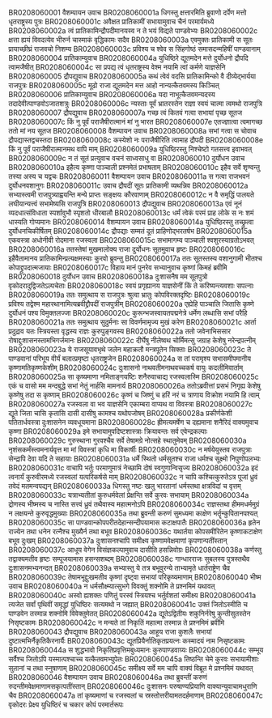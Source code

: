 BR0208060001	वैशम्पायन उवाच
BR0208060001a	धिगस्तु क्षत्तारमिति ब्रुवाणो दर्पेण मत्तो धृतराष्ट्रस्य पुत्रः
BR0208060001c	अवैक्षत प्रातिकामीं सभायामुवाच चैनं परमार्यमध्ये
BR0208060002a	त्वं प्रातिकामिन्द्रौपदीमानयस्व न ते भयं विद्यते पाण्डवेभ्यः
BR0208060002c	क्षत्ता ह्ययं विवदत्येव भीरुर्न चास्माकं वृद्धिकामः सदैव
BR0208060003a	एवमुक्तः प्रातिकामी स सूतः प्रायाच्छीघ्रं राजवचो निशम्य
BR0208060003c	प्रविश्य च श्वेव स सिंहगोष्ठं समासदन्महिषीं पाण्डवानाम्
BR0208060004	प्रातिकाम्युवाच
BR0208060004a	युधिष्ठिरे द्यूतमदेन मत्ते दुर्योधनो द्रौपदि त्वामजैषीत्
BR0208060004c	सा प्रपद्य त्वं धृतराष्ट्रस्य वेश्म नयामि त्वां कर्मणे याज्ञसेनि
BR0208060005	द्रौपद्युवाच
BR0208060005a	कथं त्वेवं वदसि प्रातिकामिन्को वै दीव्येद्भार्यया राजपुत्रः
BR0208060005c	मूढो राजा द्यूतमदेन मत्त आहो नान्यत्कैतवमस्य किञ्चित्
BR0208060006	प्रातिकाम्युवाच
BR0208060006a	यदा नाभूत्कैतवमन्यदस्य तदादेवीत्पाण्डवोऽजातशत्रुः
BR0208060006c	न्यस्ताः पूर्वं भ्रातरस्तेन राज्ञा स्वयं चात्मा त्वमथो राजपुत्रि
BR0208060007	द्रौपद्युवाच
BR0208060007a	गच्छ त्वं कितवं गत्वा सभायां पृच्छ सूतज
BR0208060007c	किं नु पूर्वं पराजैषीरात्मानं मां नु भारत
BR0208060007e	एतज्ज्ञात्वा त्वमागच्छ ततो मां नय सूतज
BR0208060008	वैशम्पायन उवाच
BR0208060008a	सभां गत्वा स चोवाच द्रौपद्यास्तद्वचस्तदा
BR0208060008c	कस्येशो नः पराजैषीरिति त्वामाह द्रौपदी
BR0208060008e	किं नु पूर्वं पराजैषीरात्मानमथ वापि माम्
BR0208060009a	युधिष्ठिरस्तु निश्चेष्टो गतसत्त्व इवाभवत्
BR0208060009c	न तं सूतं प्रत्युवाच वचनं साध्वसाधु वा
BR0208060010	दुर्योधन उवाच
BR0208060010a	इहैत्य कृष्णा पाञ्चाली प्रश्नमेतं प्रभाषताम्
BR0208060010c	इहैव सर्वे शृण्वन्तु तस्या अस्य च यद्वचः
BR0208060011	वैशम्पायन उवाच
BR0208060011a	स गत्वा राजभवनं दुर्योधनवशानुगः
BR0208060011c	उवाच द्रौपदीं सूतः प्रातिकामी व्यथन्निव
BR0208060012a	सभ्यास्त्वमी राजपुत्र्याह्वयन्ति मन्ये प्राप्तः सङ्क्षयः कौरवाणाम्
BR0208060012c	न वै समृद्धिं पालयते लघीयान्यत्त्वं सभामेष्यसि राजपुत्रि
BR0208060013	द्रौपद्युवाच
BR0208060013a	एवं नूनं व्यदधात्संविधाता स्पर्शावुभौ स्पृशतो धीरबालौ
BR0208060013c	धर्मं त्वेकं परमं प्राह लोके स नः शमं धास्यति गोप्यमानः
BR0208060014	वैशम्पायन उवाच
BR0208060014a	युधिष्ठिरस्तु तच्छ्रुत्वा दुर्योधनचिकीर्षितम्
BR0208060014c	द्रौपद्याः सम्मतं दूतं प्राहिणोद्भरतर्षभ
BR0208060015a	एकवस्त्रा अधोनीवी रोदमाना रजस्वला
BR0208060015c	सभामागम्य पाञ्चाली श्वशुरस्याग्रतोऽभवत्
BR0208060016a	ततस्तेषां मुखमालोक्य राजा दुर्योधनः सूतमुवाच हृष्टः
BR0208060016c	इहैवैतामानय प्रातिकामिन्प्रत्यक्षमस्याः कुरवो ब्रुवन्तु
BR0208060017a	ततः सूतस्तस्य वशानुगामी भीतश्च कोपाद्द्रुपदात्मजायाः
BR0208060017c	विहाय मानं पुनरेव सभ्यानुवाच कृष्णां किमहं ब्रवीमि
BR0208060018	दुर्योधन उवाच
BR0208060018a	दुःशासनैष मम सूतपुत्रो वृकोदरादुद्विजतेऽल्पचेताः
BR0208060018c	स्वयं प्रगृह्यानय याज्ञसेनीं किं ते करिष्यन्त्यवशाः सपत्नाः
BR0208060019a	ततः समुत्थाय स राजपुत्रः श्रुत्वा भ्रातुः कोपविरक्तदृष्टिः
BR0208060019c	प्रविश्य तद्वेश्म महारथानामित्यब्रवीद्द्रौपदीं राजपुत्रीम्
BR0208060020a	एह्येहि पाञ्चालि जितासि कृष्णे दुर्योधनं पश्य विमुक्तलज्जा
BR0208060020c	कुरून्भजस्वायतपद्मनेत्रे धर्मेण लब्धासि सभां परैहि
BR0208060021a	ततः समुत्थाय सुदुर्मनाः सा विवर्णमामृज्य मुखं करेण
BR0208060021c	आर्ता प्रदुद्राव यतः स्त्रियस्ता वृद्धस्य राज्ञः कुरुपुङ्गवस्य
BR0208060022a	ततो जवेनाभिससार रोषाद्दुःशासनस्तामभिगर्जमानः
BR0208060022c	दीर्घेषु नीलेष्वथ चोर्मिमत्सु जग्राह केशेषु नरेन्द्रपत्नीम्
BR0208060023a	ये राजसूयावभृथे जलेन महाक्रतौ मन्त्रपूतेन सिक्ताः
BR0208060023c	ते पाण्डवानां परिभूय वीर्यं बलात्प्रमृष्टा धृतराष्ट्रजेन
BR0208060024a	स तां परामृश्य सभासमीपमानीय कृष्णामतिकृष्णकेशीम्
BR0208060024c	दुःशासनो नाथवतीमनाथवच्चकर्ष वायुः कदलीमिवार्ताम्
BR0208060025a	सा कृष्यमाणा नमिताङ्गयष्टिः शनैरुवाचाद्य रजस्वलास्मि
BR0208060025c	एकं च वासो मम मन्दबुद्धे सभां नेतुं नार्हसि मामनार्य
BR0208060026a	ततोऽब्रवीत्तां प्रसभं निगृह्य केशेषु कृष्णेषु तदा स कृष्णाम्
BR0208060026c	कृष्णं च जिष्णुं च हरिं नरं च त्राणाय विक्रोश नयामि हि त्वाम्
BR0208060027a	रजस्वला वा भव याज्ञसेनि एकाम्बरा वाप्यथ वा विवस्त्रा
BR0208060027c	द्यूते जिता चासि कृतासि दासी दासीषु कामश्च यथोपजोषम्
BR0208060028a	प्रकीर्णकेशी पतितार्धवस्त्रा दुःशासनेन व्यवधूयमाना
BR0208060028c	ह्रीमत्यमर्षेण च दह्यमाना शनैरिदं वाक्यमुवाच कृष्णा
BR0208060029a	इमे सभायामुपदिष्टशास्त्राः क्रियावन्तः सर्व एवेन्द्रकल्पाः
BR0208060029c	गुरुस्थाना गुरवश्चैव सर्वे तेषामग्रे नोत्सहे स्थातुमेवम्
BR0208060030a	नृशंसकर्मंस्त्वमनार्यवृत्त मा मां विवस्त्रां कृधि मा विकार्षीः
BR0208060030c	न मर्षयेयुस्तव राजपुत्राः सेन्द्रापि देवा यदि ते सहायाः
BR0208060031a	धर्मे स्थितो धर्मसुतश्च राजा धर्मश्च सूक्ष्मो निपुणोपलभ्यः
BR0208060031c	वाचापि भर्तुः परमाणुमात्रं नेच्छामि दोषं स्वगुणान्विसृज्य
BR0208060032a	इदं त्वनार्यं कुरुवीरमध्ये रजस्वलां यत्परिकर्षसे माम्
BR0208060032c	न चापि कश्चित्कुरुतेऽत्र पूजां ध्रुवं तवेदं मतमन्वपद्यन्
BR0208060033a	धिगस्तु नष्टः खलु भारतानां धर्मस्तथा क्षत्रविदां च वृत्तम्
BR0208060033c	यत्राभ्यतीतां कुरुधर्मवेलां प्रेक्षन्ति सर्वे कुरवः सभायाम्
BR0208060034a	द्रोणस्य भीष्मस्य च नास्ति सत्त्वं ध्रुवं तथैवास्य महात्मनोऽपि
BR0208060034c	राज्ञस्तथा हीममधर्ममुग्रं न लक्षयन्ते कुरुवृद्धमुख्याः
BR0208060035a	तथा ब्रुवन्ती करुणं सुमध्यमा काक्षेण भर्तॄन्कुपितानपश्यत्
BR0208060035c	सा पाण्डवान्कोपपरीतदेहान्सन्दीपयामास कटाक्षपातैः
BR0208060036a	हृतेन राज्येन तथा धनेन रत्नैश्च मुख्यैर्न तथा बभूव
BR0208060036c	यथार्तया कोपसमीरितेन कृष्णाकटाक्षेण बभूव दुःखम्
BR0208060037a	दुःशासनश्चापि समीक्ष्य कृष्णामवेक्षमाणां कृपणान्पतींस्तान्
BR0208060037c	आधूय वेगेन विसंज्ञकल्पामुवाच दासीति हसन्निवोग्रः
BR0208060038a	कर्णस्तु तद्वाक्यमतीव हृष्टः सम्पूजयामास हसन्सशब्दम्
BR0208060038c	गान्धारराजः सुबलस्य पुत्रस्तथैव दुःशासनमभ्यनन्दत्
BR0208060039a	सभ्यास्तु ये तत्र बभूवुरन्ये ताभ्यामृते धार्तराष्ट्रेण चैव
BR0208060039c	तेषामभूद्दुःखमतीव कृष्णां दृष्ट्वा सभायां परिकृष्यमाणाम्
BR0208060040	भीष्म उवाच
BR0208060040a	न धर्मसौक्ष्म्यात्सुभगे विवक्तुं शक्नोमि ते प्रश्नमिमं यथावत्
BR0208060040c	अस्वो ह्यशक्तः पणितुं परस्वं स्त्रियश्च भर्तुर्वशतां समीक्ष्य
BR0208060041a	त्यजेत सर्वां पृथिवीं समृद्धां युधिष्ठिरः सत्यमथो न जह्यात्
BR0208060041c	उक्तं जितोऽस्मीति च पाण्डवेन तस्मान्न शक्नोमि विवेक्तुमेतत्
BR0208060042a	द्यूतेऽद्वितीयः शकुनिर्नरेषु कुन्तीसुतस्तेन निसृष्टकामः
BR0208060042c	न मन्यते तां निकृतिं महात्मा तस्मान्न ते प्रश्नमिमं ब्रवीमि
BR0208060043	द्रौपद्युवाच
BR0208060043a	आहूय राजा कुशलैः सभायां दुष्टात्मभिर्नैकृतिकैरनार्यैः
BR0208060043c	द्यूतप्रियैर्नातिकृतप्रयत्नः कस्मादयं नाम निसृष्टकामः
BR0208060044a	स शुद्धभावो निकृतिप्रवृत्तिमबुध्यमानः कुरुपाण्डवाग्र्यः
BR0208060044c	सम्भूय सर्वैश्च जितोऽपि यस्मात्पश्चाच्च यत्कैतवमभ्युपेतः
BR0208060045a	तिष्ठन्ति चेमे कुरवः सभायामीशाः सुतानां च तथा स्नुषाणाम्
BR0208060045c	समीक्ष्य सर्वे मम चापि वाक्यं विब्रूत मे प्रश्नमिमं यथावत्
BR0208060046	वैशम्पायन उवाच
BR0208060046a	तथा ब्रुवन्तीं करुणं रुदन्तीमवेक्षमाणामसकृत्पतींस्तान्
BR0208060046c	दुःशासनः परुषाण्यप्रियाणि वाक्यान्युवाचामधुराणि चैव
BR0208060047a	तां कृष्यमाणां च रजस्वलां च स्रस्तोत्तरीयामतदर्हमाणाम्
BR0208060047c	वृकोदरः प्रेक्ष्य युधिष्ठिरं च चकार कोपं परमार्तरूपः
